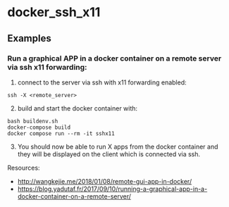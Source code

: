 # docker_ssh_x11

## Examples  

### Run a graphical APP in a docker container on a remote server via ssh x11 forwarding:  

1. connect to the server via ssh with x11 forwarding enabled:  

```console
ssh -X <remote_server>  
```

2. build and start the docker container with:  

```console
bash buildenv.sh
docker-compose build
docker compose run --rm -it sshx11
```

3. You should now be able to run X apps from the docker container and they will be displayed on the client which is connected via ssh.  

Resources:
- http://wangkejie.me/2018/01/08/remote-gui-app-in-docker/
- https://blog.yadutaf.fr/2017/09/10/running-a-graphical-app-in-a-docker-container-on-a-remote-server/  

